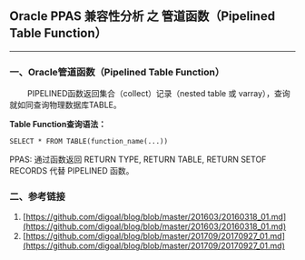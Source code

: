 ## Oracle PPAS 兼容性分析 之 管道函数（Pipelined Table Function）
---

### 一、Oracle管道函数（Pipelined Table Function）

&nbsp;&nbsp;&nbsp;&nbsp;&nbsp;&nbsp;&nbsp;&nbsp;PIPELINED函数返回集合（collect）记录（nested table 或 varray），查询就如同查询物理数据库TABLE。

**Table Function查询语法：**
```
SELECT * FROM TABLE(function_name(...))
```

PPAS: 通过函数返回 RETURN TYPE, RETURN TABLE, RETURN SETOF RECORDS 代替 PIPELINED 函数。



### 二、参考链接
1. [https://github.com/digoal/blog/blob/master/201603/20160318_01.md](https://github.com/digoal/blog/blob/master/201603/20160318_01.md)
2. [https://github.com/digoal/blog/blob/master/201709/20170927_01.md](https://github.com/digoal/blog/blob/master/201709/20170927_01.md)




